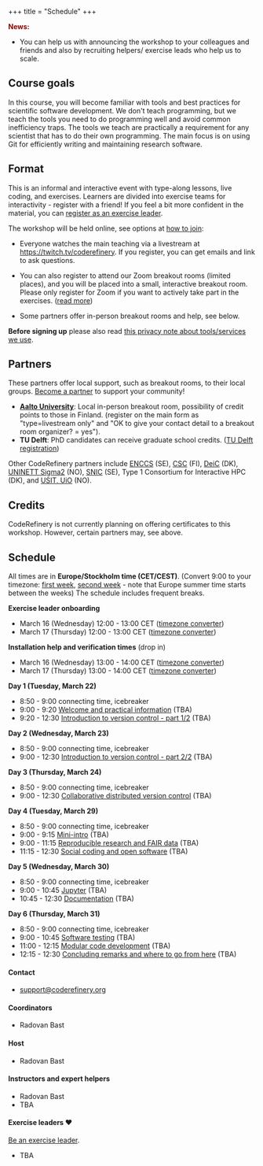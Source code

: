 +++
title = "Schedule"
+++

<div class="alert alert-info">
<span style="color:darkred;font-weight:bold">News:</span>

* You can help us with announcing the workshop to your colleagues and friends and also by recruiting helpers/ exercise leads who help us to scale.

</div>

## Course goals

In this course, you will become familiar with tools and best practices
for scientific software development.  We don't teach programming, but we teach the tools you need
to do programming well and avoid common inefficiency traps.
The tools we teach are
practically a requirement for any scientist that has to do their own programming. The main
focus is on using Git for efficiently writing and maintaining research
software.

## Format

This is an informal and interactive event with type-along lessons,
live coding, and exercises. Learners are divided into exercise teams for
interactivity - register with a friend!  If you feel a bit more
confident in the material, you can [register as an exercise
leader](volunteer/).

The workshop will be held online, see options at [how to
join](join/):

* Everyone watches the main teaching via a livestream at
  <https://twitch.tv/coderefinery>.  If you
  register, you can get emails and link to ask questions.

* You can also register to attend our Zoom breakout rooms (limited
  places), and you will be placed into a small, interactive breakout
  room.  Please only register for Zoom if you want to actively take
  part in the exercises. ([read more](join/))

* Some partners offer in-person breakout rooms and help, see below.

**Before signing up** please also read
[this privacy note about tools/services we use](requirements/#privacy-and-tools-online-services).

## Partners

These partners offer local support, such as breakout rooms, to their
local groups.  [Become a
partner](https://coderefinery.org/organization/partners/) to support
your community!

- [**Aalto University**](https://scicomp.aalto.fi/): Local in-person
  breakout room, possibility of credit points to those in Finland.
  (register on the main form as "type=livestream only" and "OK to give your
  contact detail to a breakout room organizer? = yes").
- **TU Delft**: PhD candidates can receive graduate school credits. ([TU
  Delft registration](https://www.tudelft.nl/library/research-data-management/r/training-evenementen/training-voor-onderzoekers/coderefinery-workshop))

Other CodeRefinery partners include [ENCCS](https://enccs.se/) (SE),
[CSC](https://csc.fi) (FI), [DeiC](https://www.deic.dk/) (DK), [UNINETT
Sigma2](https://www.sigma2.no/) (NO), [SNIC](https://snic.se/) (SE),
Type 1 Consortium for Interactive HPC (DK), and
[USIT, UiO](https://www.usit.uio.no/) (NO).

## Credits

CodeRefinery is not currently planning on offering certificates to
this workshop.  However, certain partners may, see above.

## Schedule

All times are in **Europe/Stockholm time (CET/CEST)**. (Convert 9:00 to
your timezone: [first
week](https://arewemeetingyet.com/Stockholm/2022-03-22/09:00), [second
week](https://arewemeetingyet.com/Stockholm/2022-03-29/09:00) - note
that Europe summer time starts between the weeks)
The schedule includes frequent breaks.

**Exercise leader onboarding**
- March 16 (Wednesday) 12:00 - 13:00 CET ([timezone converter](https://arewemeetingyet.com/Stockholm/2022-03-16/12:00))
- March 17 (Thursday) 12:00 - 13:00 CET  ([timezone converter](https://arewemeetingyet.com/Stockholm/2022-03-17/12:00))

**Installation help and verification times** (drop in)
- March 16 (Wednesday) 13:00 - 14:00 CET  ([timezone converter](https://arewemeetingyet.com/Stockholm/2022-03-16/13:00))
- March 17 (Thursday) 13:00 - 14:00 CET   ([timezone converter](https://arewemeetingyet.com/Stockholm/2022-03-17/13:00))

**Day 1 (Tuesday, March 22)**
- 8:50 - 9:00 connecting time, icebreaker
- 9:00 - 9:20
  [Welcome and practical information](https://github.com/coderefinery/workshop-intro/blob/master/README.md)
  (TBA)
- 9:20 - 12:30
  [Introduction to version control - part 1/2](https://coderefinery.github.io/git-intro/)
  (TBA)

**Day 2 (Wednesday, March 23)**
- 8:50 - 9:00 connecting time, icebreaker
- 9:00 - 12:30
  [Introduction to version control - part 2/2](https://coderefinery.github.io/git-intro/)
  (TBA)

**Day 3 (Thursday, March 24)**
- 8:50 - 9:00 connecting time, icebreaker
- 9:00 - 12:30
  [Collaborative distributed version control](https://coderefinery.github.io/git-collaborative/)
  (TBA)

**Day 4 (Tuesday, March 29)**
- 8:50 - 9:00 connecting time, icebreaker
- 9:00 - 9:15
  [Mini-intro](https://github.com/coderefinery/workshop-intro/blob/master/README.md)
  (TBA)
- 9:00 - 11:15
  [Reproducible research and FAIR data](https://coderefinery.github.io/reproducible-research/)
  (TBA)
- 11:15 - 12:30
  [Social coding and open software](https://coderefinery.github.io/social-coding/)
  (TBA)

**Day 5 (Wednesday, March 30)**
- 8:50 - 9:00 connecting time, icebreaker
- 9:00 - 10:45
  [Jupyter](https://coderefinery.github.io/jupyter/)
  (TBA)
- 10:45 - 12:30
  [Documentation](https://coderefinery.github.io/documentation/)
  (TBA)

**Day 6 (Thursday, March 31)**
- 8:50 - 9:00 connecting time, icebreaker
- 9:00 - 10:45
  [Software testing](https://coderefinery.github.io/testing/)
  (TBA)
- 11:00 - 12:15
  [Modular code development](https://coderefinery.github.io/modular-type-along/)
  (TBA)
- 12:15 - 12:30
  [Concluding remarks and where to go from here](https://github.com/coderefinery/workshop-outro/blob/master/README.md)
  (TBA)


#### Contact

- <support@coderefinery.org>


#### Coordinators

- Radovan Bast


#### Host

- Radovan Bast


#### Instructors and expert helpers

- Radovan Bast
- TBA


#### Exercise leaders :heart:

[Be an exercise leader](volunteer/).

- TBA
